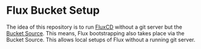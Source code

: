 # Flux Bucket Setup

The idea of this repository is to run [FluxCD](https://fluxcd.io/) without a git server but the [Bucket Source](https://fluxcd.io/docs/components/source/buckets/). This means, Flux bootstrapping also takes place via the Bucket Source. This allows local setups of Flux without a running git server.

